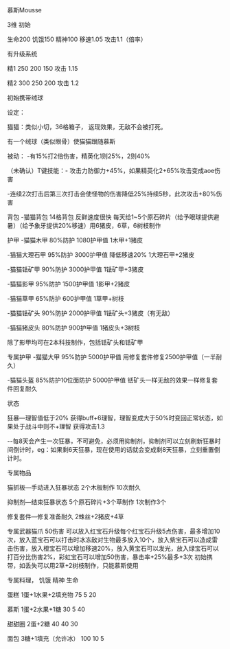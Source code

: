 慕斯Mousse

3维 初始

生命200 饥饿150 精神100 移速1.05 攻击1.1（倍率）

有升级系统

精1 250 200 150 攻击 1.15

精2 300 250 200 攻击 1.2

初始携带绒球

设定：

猫猫：类似小切，36格箱子， 返现效果，无敌不会被打死。

有一个绒球（类似眼骨）使猫猫跟随慕斯

被动： -有15%打2倍伤害，精英化1则25%，2则40%

（未确认）T键技能：- 攻击力防御力+45%，如果精英化2+65%攻击变成aoe伤害

-连续2次打击后第三次打击会使怪物的伤害降低25%持续5秒，此次攻击+80%伤害

背包 -猫猫背包 14格背包 反鲜速度很快
每天给1~5个原石碎片（给予眼球提供避暑）（给予象牙提供20%移速）用6猪皮，6草，6树枝制作

护甲 -猫猫木甲 80%防护 1080护甲值 1木甲+1猪皮

-猫猫大理石甲 95%防护 3000护甲值 降低移速20% 1大理石甲+2猪皮

-猫猫铥矿甲 90%防护 3000护甲值 1铥矿甲+3猪皮

-猫猫影甲 95%防护 1500护甲值 1影甲+2猪皮

-猫猫草甲 65%防护 600护甲值 1草甲+树枝

-猫猫铥矿头 90%防护 2000护甲值 1铥矿头+3猪皮（有无敌）

-猫猫猪皮头 80%防护 900护甲值 1猪皮头+3树枝

除了影甲均可在2本科技制作，包括铥矿头和铥矿甲

专属护甲 -猫猫大甲 95%防护 5000护甲值
用修复套件修复2500护甲值（一半耐久）

-猫猫头盔 85%防护10位面防护 5000护甲值
铥矿头一样无敌的效果一样修复套件回复耐久

状态

狂暴—理智值低于20%
获得buff+6理智，理智变成大于50%时变回正常状态，如果处于战斗中则不+理智
获得攻击1.3

--每8天会产生一次狂暴，不可避免，必须用抑制剂，抑制剂可以立刻刷新狂暴时间倒计时，eg：如果剩6天狂暴，现在使用的话就会变成剩8天狂暴，立刻重置倒计时。

专属物品

猫抓板—手动进入狂暴状态 2个木板制作 10次耐久

抑制剂—结束狂暴状态 5个原石碎片+3个草制作 1次制作3个

修复套件—修复准备耐久 2蛛丝+2猪皮+4草

专属武器猫爪 50伤害
可以放入红宝石升级每个红宝石升级5点伤害，最多增加10次，放入蓝宝石可以打击时冰冻敌对生物最多放入10个，放入紫宝石可以造成雷击伤害，放入橙宝石可以增加移速20%，放入黄宝石可以发光，放入绿宝石可以打百分比伤害2%，彩虹宝石可以增加50伤害，暴击率+25%最多+3次
初始携带，如丢失可以用2草+2树枝制作，只能慕斯使用

专属料理， 饥饿 精神 生命

蛋糕 1蛋+1水果+2填充物 75 5 20

慕斯 1蛋+2水果+1糖 30 5 40

甜甜圈 2蛋+2糖 40 40 30

面包 3糖+1填充（允许冰） 100 10 5
